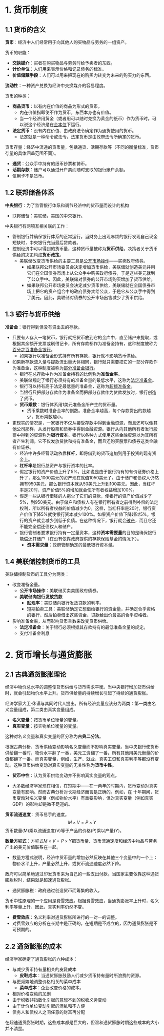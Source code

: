 # 1. 货币制度

## 1.1 货币的含义

**货币**：经济中人们经常用于向其他人购买物品与劳务的一组资产。

货币的职能：

- **交换媒介**：买者在购买物品与劳务时给予卖者的东西。
- **计价单位**：人们用来表示价格和记录债务的标准。
- **价值储藏手段**：人们可以用来把现在的购买力转变为未来的购买力的东西。

**流动性**：一种资产兑换为经济中交换媒介的容易程度。

货币的种类：

- **商品货币**：以有内在价值的商品为形式的货币。
  - 内在价值指即使不作为货币，东西本身也有价值。
  - 当一个经济用黄金（或者用可以随时兑换为黄金的纸币）作为货币时，可以说这个经济是在<u>金本位</u>下运行。
- **法定货币**：没有内在价值、由政府法令确定作为通货使用的货币。
  - 法定就是一种命令或法令，法定货币是由政府法令所确定的货币。

货币存量：经济中流通的货币量，包括通货、活期存款等（不同的衡量标准，货币存量的具体涵盖范围不同）。

- **通货**：公众手中持有的纸币钞票和铸币。
- **活期存款**：储户可以通过开户票而随时支取的银行账户余额。
- 信用卡不是货币。

## 1.2 联邦储备体系

**中央银行**：为了监管银行体系和调节经济中的货币量而设计的机构

- 联邦储备：美联储，美国的中央银行。

中央银行有两项互相关联的工作：

- 管制银行并确保银行体系的正常运行。当财务上出现麻烦的银行发现自己现金短缺时，中央银行充当最后贷款者。
- 控制经济中可以得到的货币量，这种货币量被称为**货币供给**。决策者关于货币供给的决策构成**货币政策**。
  - 美联储改变货币供给的主要工具是<u>公开市场操作</u>——买卖政府债券。
    - 如果联邦公开市场委员会决定增加货币供给，美联储就创造美元并用它们在全国债券市场上从公众手中购买政府债券，于是这些美元就到了公众手中。因此，美联储对债券的公开市场购买增加了货币供给。
    - 如果联邦公开市场委员会决定减少货币供给，美联储就在全国债券市场上把它的资产组合中的政府债券卖给公众，于是它从公众手中得到了美元。因此，美联储对债券的公开市场出售减少了货币供给。

## 1.3 银行与货币供给

**准备金**：银行得到但没有贷出去的存款。

- 只要有人存入一笔货币，银行就把货币放到它的金库中，直至储户来提取，或根据其余额开支票或刷借记卡，所有存款都作为准备金持有，这种制度被称为<u>百分之百准备金银行</u>。
  - 如果银行以准备金形式持有所有存款，银行就不影响货币供给。
- 如果新存款流入量与提款流出量大体相同，银行就只需要把它的一部分存款作为准备金，这种制度被称为<u>部分准备金银行</u>。
  - 银行在总存款中作为准备金持有的比例称为**准备金率**。
  - 美联储规定了银行必须持有的准备金量的最低水平，这称为<u>法定准备金</u>。
  - 银行可以持有高于法定最低量的准备金，这称为<u>超额准备金</u>。
  - 当银行只把部分存款作为准备金而把部分存款作为贷款发放时，银行创造了货币。
  - **货币乘数**：银行体系用1美元准备金所产生的货币量。
    - 货币乘数时准备金率的倒数。准备金率越高，每个存款贷出的款越少，货币乘数越小。
- 更现实的情况是，一家银行不仅从接受存款中得到金融资源，而且还可以像其他公司那样，从发行股票和债券中得到金融资源。银行从向其他所有者发行股票中得到的资源称为**银行资本**。银行以各种方式使用这些金融资源以为其所有者产生利润。它不仅发放贷款和持有准备金，而且还购买股票和债券这类金融有价证券。
  - 经济中许多经营活动依靠**杠杆**，即将借到的货币追加到用于投资的现有资金上。
  - **杠杆率**是银行总资产与银行资本的比率。
  - 假定银行的资产价值上升了5%，比如说是由于银行持有的有价证券价格上升了，那么1000美元的资产现在就值1050美元了。由于储户和债权人仍然拥有950美元，那么银行资本就从50美元上升到100美元。因此，当杠杆率是20时，资产价值5%的增加就会使所有者权益增加100%。
  - 假定一些从银行借钱的人拖欠了它们的贷款，使银行的资产价值减少了5%，到950美元。由于储户和债权人有在银行所有者之前得到补偿的法定权利，所以所有者权益的价值减少为0。这样，当杠杆率是20时，银行资产价值下降5%就使银行资本减少100%。如果资产价值下降超过5%，银行的资产就会减少到低于负债。在这种情况下，银行就会<u>破产</u>，而且它还不能完全偿还债权人和储户。
  - 银行管制者要求银行持有一定量资本，这种**资本需要量**的目的是确保银行能偿还其储户（在没有依靠政府提供的存款保险基金的情况下）。
    - **资本需求量**：政府管制确定的最低银行资本量。

## 1.4 美联储控制货币的工具

美联储控制货币的工具分为两类：

- 改变准备金量。
  - **公开市场操作**：美联储买卖美国政府债券。
  - **美联储向银行发放贷款**
    - **贴现率**：美联储向银行发放贷款的利率。
    - 短期拍卖工具：美联储确定它想借给银行的资金量，并确定合乎资格的银行，然后拍卖借出这些资金，贷款给出价最高的合乎资格者。
- 影响准备金率，从而影响货币乘数来改变货币供给。
  - **法定准备金**：关于银行必须根据其存款持有的最低准备金量的规定。
  - 支付准备金利息



# 2. 货币增长与通货膨胀

## 2.1 古典通货膨胀理论

经济中物价总水平的调整使货币供给与货币需求平衡。当中央银行增加货币供给时，就会引起物价水平上升。货币供给量的持续增长引起了持续的通货膨胀。

经济学家大卫·休谟与其同时代人提出，所有经济变量应该分为两类：第一类由名义变量组成，第二类由真实变量组成。

- **名义变量**：按货币单位衡量的变量。
- **真实变量**：按实物单位衡量的变量。

这种对名义变量和真实变量的区分称为**古典二分法**。

根据古典分析，货币供给变动影响名义变量而不影响真实变量。当中央银行使货币供给翻一番时，物价水平翻了一番，美元工资翻了一番，所有其他用美元衡量的价值都翻了一番。而真实变量，例如，生产、就业、真实工资和真实利率等都没有变动。这种货币供给变动对真实变量的无关性称为**货币中性**。

- **货币中性**：认为货币供给变动并不影响真实变量的观点。

- 大多数经济学家现在相信，在短期中——在一两年的时期内，货币变动对真实变量有影响。然而古典分析对长期经济而言是正确的。例如，在 十年期间，货币变动对名义变量（例如物价水平）有重要影响，但对真实变量（例如真实GDP）的影响却是微不足道的。

**货币流通速度**：货币易手的速度。
$$
M\times V=P\times Y
$$
货币数量(M)乘以流通速度(V)等于产品的价格(P)乘以产量(Y)。

**数量方程式**：方程式$M\times V=P\times Y$把货币量、货币流通速度和经济中物品与劳务产出的美元价值联系在一起。

- 数量方程式说明，经济中货币量的增加必然反映在其他三个变量中的一个上：物价水平上升，产量必然上升，或货币流通速度必然下降。

政府可以简单地通过印发货币来为自己的一些支出付款。当国家主要依靠这种通货膨胀税时，结果就是超速通货膨胀。

- 通货膨胀税：政府通过创造货币而筹集的收入。

货币中性原理的一个应用是费雪效应。根据费雪效应，当通货膨胀率上升时，名义利率等量上升，因此，真实利率仍然不变。

- **费雪效应**：名义利率对通货膨胀所进行的一对一的调整。
- 对费雪效应的分析在长期中是正确的，在短期是不成立的，因为通货膨胀是不可预期的。

## 2.2 通货膨胀的成本

经济学家确定了通货膨胀的六种成本：

- 与减少货币持有量相关的皮鞋成本
  - **皮鞋成本**：当通货膨胀鼓励人们减少货币持有量时所浪费的资源。
- 与更频繁地调整价格相关的菜单成本
  - **菜单成本**：企业改变价格的成本。
- 相对价格变动的加剧
- 由于税收非指数化引起的意想不到的税收义务变动
- 由于计价单位变动引起的混乱和不方便
- 债务人和债权人之间任意的财富再分配

在超速通货膨胀时期，这些成本都是巨大的，但温和通货膨胀时期这些成本的大小并不清楚。